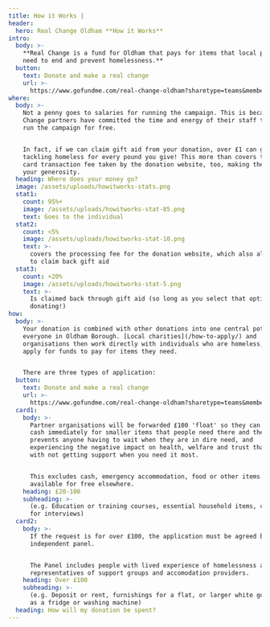 ```yaml
---
title: How it Works |
header:
  hero: Real Change Oldham **How it Works**
intro:
  body: >-
    **Real Change is a fund for Oldham that pays for items that local people
    need to end and prevent homelessness.**
  button:
    text: Donate and make a real change
    url: >-
      https://www.gofundme.com/real-change-oldham?sharetype=teams&member=2251952&rcid=r01-155914057966-ac6e2204b53445d6&pc=ot_co_campmgmt_w
where:
  body: >-
    Not a penny goes to salaries for running the campaign. This is because Real
    Change partners have committed the time and energy of their staff to help
    run the campaign for free.


    In fact, if we can claim gift aid from your donation, over £1 can go to
    tackling homeless for every pound you give! This more than covers the small
    card transaction fee taken by the donation website, too, making the most of
    your generosity.
  heading: Where does your money go?
  image: /assets/uploads/howitworks-stats.png
  stat1:
    count: 95%+
    image: /assets/uploads/howitworks-stat-85.png
    text: Goes to the individual
  stat2:
    count: <5%
    image: /assets/uploads/howitworks-stat-10.png
    text: >-
      covers the processing fee for the donation website, which also allows us
      to claim back gift aid
  stat3:
    count: +20%
    image: /assets/uploads/howitworks-stat-5.png
    text: >-
      Is claimed back through gift aid (so long as you select that option when
      donating!)
how:
  body: >-
    Your donation is combined with other donations into one central pot for
    everyone in Oldham Borough. [Local charities](/how-to-apply/) and
    organisations then work directly with individuals who are homeless, and
    apply for funds to pay for items they need.


    There are three types of application:
  button:
    text: Donate and make a real change
    url: >-
      https://www.gofundme.com/real-change-oldham?sharetype=teams&member=2251952&rcid=r01-155914057966-ac6e2204b53445d6&pc=ot_co_campmgmt_w
  card1:
    body: >-
      Partner organisations will be forwarded £100 'float' so they can access
      cash immediately for smaller items that people need there and then. This
      prevents anyone having to wait when they are in dire need, and
      experiencing the negative impact on health, welfare and trust that comes
      with not getting support when you need it most.


      This excludes cash, emergency accommodation, food or other items which are
      available for free elsewhere.
    heading: £20-100
    subheading: >-
      (e.g. Education or training courses, essential household items, clothes
      for interviews)
  card2:
    body: >-
      If the request is for over £100, the application must be agreed by an
      independent panel.


      The Panel includes people with lived experience of homelessness alongside
      representatives of support groups and accomodation providers.
    heading: Over £100
    subheading: >-
      (e.g. Deposit or rent, furnishings for a flat, or larger white goods such
      as a fridge or washing machine)
  heading: How will my donation be spent?
---
```


